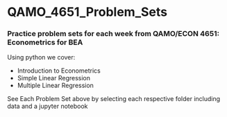 # QAMO_4651_Problem_Sets
### Practice problem sets for each week from QAMO/ECON 4651: Econometrics for BEA

Using python we cover: 
 - Introduction to Econometrics
 - Simple Linear Regression
 - Multiple Linear Regression

See Each Problem Set above by selecting each respective folder including data and a jupyter notebook
